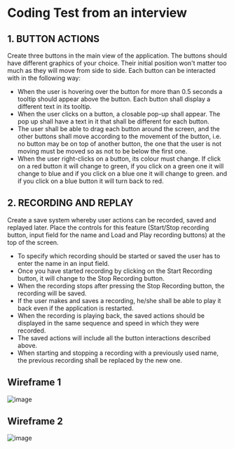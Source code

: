 # Coding Test from an interview

## 1. BUTTON ACTIONS
   
Create three buttons in the main view of the application. The buttons should have different graphics of your choice. Their initial position won't matter too much as they will move from side to side. Each button can be interacted with in the following way:

- When the user is hovering over the button for more than 0.5 seconds a tooltip should appear above the button. Each button shall display a different text in its tooltip.
- When the user clicks on a button, a closable pop-up shall appear. The pop up shall have a text in it that shall be different for each button.
- The user shall be able to drag each button around the screen, and the other buttons shall move according to the movement of the button, i.e. no button may be on top of another button, the one that the user is not moving must be moved so as not to be below the first one.
- When the user right-clicks on a button, its colour must change. If click on a red button it will change to green, if you click on a green one it will change to blue and if you click on a blue one it will change to green. and if you click on a blue button it will turn back to red.


## 2. RECORDING AND REPLAY
   
Create a save system whereby user actions can be recorded, saved and replayed later. Place the controls for this feature (Start/Stop recording button, input field for the name and Load and Play recording buttons) at the top of the screen.

- To specify which recording should be started or saved the user has to enter the name in an input field.
- Once you have started recording by clicking on the Start Recording button, it will change to the Stop Recording button.
- When the recording stops after pressing the Stop Recording button, the recording will be saved.
- If the user makes and saves a recording, he/she shall be able to play it back even if the application is restarted.
- When the recording is playing back, the saved actions should be displayed in the same sequence and speed in which they were recorded.
- The saved actions will include all the button interactions described above.
- When starting and stopping a recording with a previously used name, the previous recording shall be replaced by the new one.

## Wireframe 1
![image](https://github.com/FeelNostalgic/CodingTest-UnityDeveloper/assets/62141854/3d145929-af1a-4c0a-b6fd-f80023453f36)

## Wireframe 2
![image](https://github.com/FeelNostalgic/CodingTest-UnityDeveloper/assets/62141854/fa7856bc-8bbb-4b6d-adb9-71a16a911ff7)


